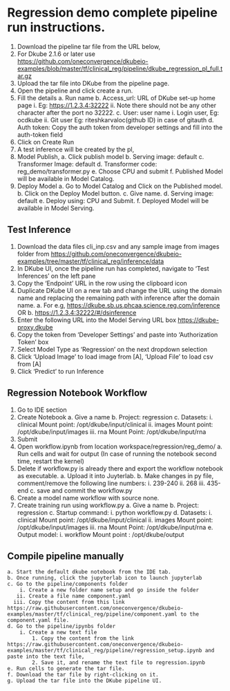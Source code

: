 # Regression demo complete pipeline run instructions.
1. Download the pipeline tar file from the URL below, 
2. For Dkube 2.1.6 or later use
	https://github.com/oneconvergence/dkubeio-examples/blob/master/tf/clinical_reg/pipeline/dkube_regression_pl_full.tar.gz
3. Upload the tar file into DKube from the pipeline page. 
4. Open the pipeline and click create a run.
5. Fill the details
    a. Run name
    b. Access_url: URL of DKube set-up home page
        i. Eg: https://1.2.3.4:32222
       ii. Note there should not be any other character after the port no 32222.
    c. User: user name
        i. Login user, Eg: ocdkube 
       ii. Git user Eg: riteshkarvaloc(github ID) in case of gitauth
    d. Auth token: Copy the auth token from developer settings and fill into the auth-token field
6. Click on Create Run
7. A test inference will be created by the pl, 
8. Model Publish,
   a. Click publish model
   b. Serving image: default
   c. Transformer Image: default
   d. Transformer code: reg_demo/transformer.py
   e. Choose CPU and submit
   f. Published Model will be available in Model Catalog.
9. Deploy Model
   a. Go to Model Catalog and Click on the Published model.
   b. Click on the Deploy Model button.
   c. Give name.
   d. Serving image: default
   e. Deploy using: CPU  and Submit.
   f. Deployed Model will be available in Model Serving.

## Test Inference
1. Download the data files cli_inp.csv and any sample image from images folder from https://github.com/oneconvergence/dkubeio-examples/tree/master/tf/clinical_reg/inference/data
2. In DKube UI, once the pipeline run has completed, navigate to ‘Test Inferences’ on the left pane
3. Copy the ‘Endpoint’ URL in the row using the clipboard icon
4. Duplicate DKube UI on a new tab and change the URL using the domain name and replacing the remaining path with inference after the domain name.
   a. For e.g, https://dkube.sb.us.phcaa.science.reg.com/inference OR
   b. https://1.2.3.4:32222/#/dsinference
5. Enter the following URL into the Model Serving URL box
   https://dkube-proxy.dkube
6. Copy the token from ‘Developer Settings’ and paste into ‘Authorization Token’ box
7. Select Model Type as ‘Regression’ on the next dropdown selection
8. Click ‘Upload Image’ to load image from [A], ‘Upload File’ to load csv from [A]
9. Click ‘Predict’ to run Inference

## Regression Notebook Workflow
1. Go to IDE section
2. Create Notebook
   a. Give a name
   b. Project: regression
   c. Datasets: 
       i. clinical
           Mount point:   /opt/dkube/input/clinical
      ii. images
           Mount point:   /opt/dkube/input/images
     iii. rna
           Mount Point:    /opt/dkube/input/rna
3. Submit
4. Open workflow.ipynb from location workspace/regression/reg_demo/
   a. Run cells and wait for output (In case of running the notebook second time, restart the kernel)
5. Delete if workflow.py is already there and export the workflow notebook as executable. 
   a. Upload it into Juyterlab.
   b. Make changes in py file, comment/remove the following line numbers:
       i. 239-240
      ii. 268
     iii. 435-end
   c. save and commit the workflow.py
6. Create a model name workflow with source none.
7. Create training run using workflow.py
   a. Give a name
   b. Project: regression
   c. Startup command:
       i. python workflow.py
   d. Datasets: 
       i. clinical
           Mount point:   /opt/dkube/input/clinical
      ii. images
           Mount point:   /opt/dkube/input/images
     iii. rna
           Mount Point:    /opt/dkube/input/rna
    e. Output model:
        i. workflow
            Mount point : /opt/dkube/output

## Compile pipeline manually
    a. Start the default dkube notebook from the IDE tab.
    b. Once running, click the jupyterlab icon to launch jupyterlab
    c. Go to the pipeline/components folder
        i. Create a new folder name setup and go inside the folder
       ii. Create a file name component.yaml
      iii. Copy the content from this link https://raw.githubusercontent.com/oneconvergence/dkubeio-examples/master/tf/clinical_reg/pipeline/component.yaml to the component.yaml file.
    d. Go to the pipeline/ipynbs folder 
        i. Create a new text file
            1. Copy the content from the link https://raw.githubusercontent.com/oneconvergence/dkubeio-examples/master/tf/clinical_reg/pipeline/regression_setup.ipynb and paste into the text file,
            2. Save it, and rename the text file to regression.ipynb
    e. Run cells to generate the tar file. 
    f. Download the tar file by right-clicking on it.
    g. Upload the tar file into the DKube pipeline UI.

